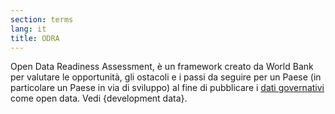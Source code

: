 ```yaml
---
section: terms
lang: it
title: ODRA
---
```


Open Data Readiness Assessment, è un framework creato da World Bank per valutare le opportunità, gli ostacoli e i passi da seguire per un Paese (in particolare un Paese in via di sviluppo) al fine di pubblicare i [dati governativi](../government-data/) come open data. Vedi {development data}.
